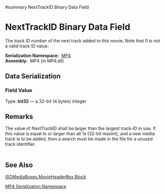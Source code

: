 ﻿#summary NextTrackID Binary Data Field

# NextTrackID Binary Data Field #


The track ID number of the next track added to this movie. Note that 0 is not a valid track ID value.

**Serialization Namespace:**  [MP4](Bin_N_MP4.md)<br><b>Assembly:</b>  MP4 (in MP4.dll)<br>
<h2>Data Serialization</h2>

<h3>Field Value</h3>
Type: <b>Int32</b> — a 32-bit (4 bytes) integer <br>
<h2>Remarks</h2>

The value of NextTrackID shall be larger than the largest track-ID in use. If this value is equal to or larger than all 1s (32-bit maxint), and a new media track is to be added, then a search must be made in the file for a unused track identifier.<br>
<br>
<h2>See Also</h2>

<a href='Bin_T_MP4_ISOMediaBoxes_MovieHeaderBox.md'>ISOMediaBoxes.MovieHeaderBox Block</a>

<a href='Bin_N_MP4.md'>MP4 Serialization Namespace</a>